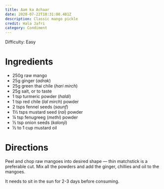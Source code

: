 ```yaml
---
title: Aam ka Achaar
date: 2020-07-22T18:31:00.481Z
description: Classic mango pickle
credit: Hala Jafri
category: Condiment
---
```

Difficulty: Easy  

# Ingredients

* 250g raw mango
* 25g ginger (*adrak*)
* 25g green thai chile (*hari mirch*)
* 25g salt, or to taste
* 1 tsp turmeric powder (*haldi*)
* 1 tsp red chile (*lal mirch*) powder
* 2 tsps fennel seeds (*saunf*)
* 1½ tsps mustard seed (*rai*) powder
* ¼ tsp fenugreeg (*methi*) powder
* ½ tsp onion seeds (*kalonji*)
* ½ to 1 cup mustard oil

# Directions

Peel and chop raw mangoes into desired shape — thin matchstick is a preferable cut. Mix all the powders and add the ginger, chillies and oil to the mangoes.

It needs to sit in the  sun for 2-3 days before consuming.